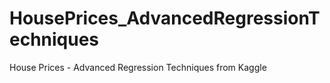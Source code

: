 # HousePrices_AdvancedRegressionTechniques
House Prices - Advanced Regression Techniques from Kaggle
